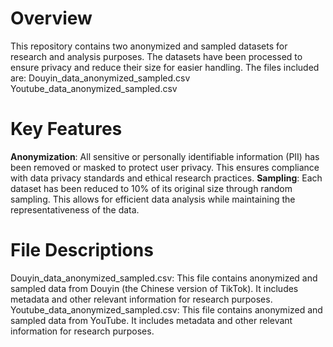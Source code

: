 # Overview
This repository contains two anonymized and sampled datasets for research and analysis purposes. The datasets have been processed to ensure privacy and reduce their size for easier handling. The files included are:
Douyin_data_anonymized_sampled.csv
Youtube_data_anonymized_sampled.csv

# Key Features
**Anonymization**: All sensitive or personally identifiable information (PII) has been removed or masked to protect user privacy. This ensures compliance with data privacy standards and ethical research practices.
**Sampling**: Each dataset has been reduced to 10% of its original size through random sampling. This allows for efficient data analysis while maintaining the representativeness of the data.

# File Descriptions
Douyin_data_anonymized_sampled.csv: This file contains anonymized and sampled data from Douyin (the Chinese version of TikTok). It includes metadata and other relevant information for research purposes.
Youtube_data_anonymized_sampled.csv: This file contains anonymized and sampled data from YouTube. It includes metadata and other relevant information for research purposes.
